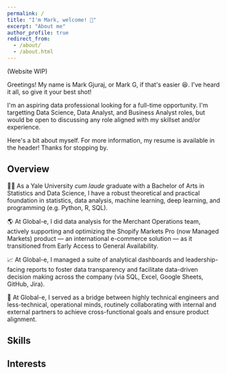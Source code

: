 ```yaml
---
permalink: /
title: "I'm Mark, welcome! 👋"
excerpt: "About me"
author_profile: true
redirect_from: 
  - /about/
  - /about.html
---
```


  (Website WIP)

Greetings! My name is Mark Gjuraj, or Mark G, if that's easier 😆. I've heard it all, so give it your best shot!

I'm an aspiring data professional looking for a full-time opportunity. I'm targetting Data Science, Data Analyst, and Business Analyst roles, but would be open to discussing any role aligned with my skillset and/or experience.

Here's a bit about myself. For more information, my resume is available in the header! Thanks for stopping by.

## Overview

👨‍💻 As a Yale University *cum laude* graduate with a Bachelor of Arts in Statistics and Data Science, I have a robust theoretical and practical foundation in statistics, data analysis, machine learning, deep learning, and programming (e.g. Python, R, SQL). 
  
🌎 At Global-e, I did data analysis for the Merchant Operations team, actively supporting and optimizing the Shopify Markets Pro (now Managed Markets) product &mdash; an international e-commerce solution &mdash; as it transitioned from Early Access to General Availability.
  
📈 At Global-e, I managed a suite of analytical dashboards and leadership-facing reports to foster data transparency and facilitate data-driven decision making across the company (via SQL, Excel, Google Sheets, GitHub, Jira). 
  
🌉 At Global-e, I served as a bridge between highly technical engineers and less-technical, operational minds, routinely collaborating with internal and external partners to achieve cross-functional goals and ensure product alignment.

## Skills


## Interests


